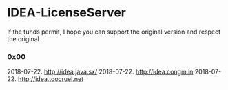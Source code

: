 # IDEA-LicenseServer

If the funds permit, I hope you can support the original version and respect the original.

### 0x00 
2018-07-22. http://idea.java.sx/ 
2018-07-22. http://idea.congm.in
2018-07-22. http://idea.toocruel.net
